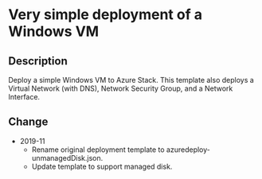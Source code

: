 # Very simple deployment of a Windows VM


## Description
Deploy a simple Windows VM to Azure Stack. This template also deploys a Virtual Network (with DNS), Network Security Group, and a Network Interface.


## Change
- 2019-11
	- Rename original deployment template to azuredeploy-unmanagedDisk.json.
	- Update template to support managed disk. 
